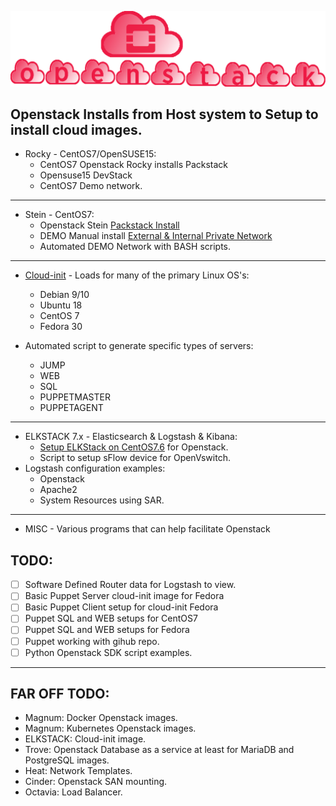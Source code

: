 
[ ![openstack Installs](./gh_img/openstack_installs.png) ](https://icarusfactor.github.io/openstack-Installs) 


## Openstack Installs from Host system to Setup to install cloud images. 

* Rocky - CentOS7/OpenSUSE15:
  * CentOS7 Openstack Rocky installs Packstack
  * Opensuse15 DevStack
  * CentOS7 Demo network.

______

* Stein - CentOS7:
  * Openstack Stein [Packstack Install](https://icarusfactor.github.io/openstack-Installs/stein/centos7_packstack)  
  * DEMO Manual install [External & Internal Private Network](https://icarusfactor.github.io/openstack-Installs/stein/centos7_packstack_manual_demo)  
  * Automated DEMO Network with BASH scripts.

______

* [Cloud-init](https://github.com/icarusfactor/openstack-Installs/tree/master/cloud-init) - Loads for many of the primary Linux OS's:
  * Debian 9/10
  * Ubuntu 18
  * CentOS 7
  * Fedora 30

* Automated script to generate specific types of servers:
  * JUMP
  * WEB
  * SQL
  * PUPPETMASTER
  * PUPPETAGENT

______

* ELKSTACK 7.x - Elasticsearch & Logstash & Kibana:
  * [Setup ELKStack on CentOS7.6](https://github.com/icarusfactor/openstack-Installs/blob/master/elkstack/ELK_INSTALL_CENTOS7.6.md) for Openstack.
  * Script to setup sFlow device for OpenVswitch.
* Logstash configuration examples:
    * Openstack 
    * Apache2
    * System Resources using SAR.   

______

* MISC - Various programs that can help facilitate Openstack


## TODO:

 - [ ] Software Defined Router data for Logstash to view. 
 - [ ] Basic Puppet Server cloud-init image for Fedora 
 - [ ] Basic Puppet Client setup for cloud-init Fedora 
 - [ ] Puppet SQL and WEB setups for CentOS7 
 - [ ] Puppet SQL and WEB setups for Fedora 
 - [ ] Puppet working with gihub repo. 
 - [ ] Python Openstack SDK script examples.

______

## FAR OFF TODO:
  * Magnum:   Docker Openstack images.
  * Magnum:   Kubernetes Openstack images.
  * ELKSTACK: Cloud-init image.
  * Trove:    Openstack Database as a service at least for MariaDB and PostgreSQL images.
  * Heat:     Network Templates.
  * Cinder:   Openstack SAN mounting.
  * Octavia:  Load Balancer. 

   
   

